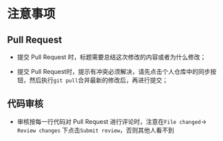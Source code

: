 # 注意事项

## Pull Request

- 提交 Pull Request 时，标题需要总结这次修改的内容或者为什么修改；

- 提交 Pull Request时，提示有冲突必须解决，请先点击个人仓库中的同步按钮，然后执行`git pull`合并最新的修改后，再进行提交；


## 代码审核

- 审核按每一行代码对 Pull Request 进行评论时，注意在`File changed`-> `Review changes` 下点击`Submit review`，否则其他人看不到
